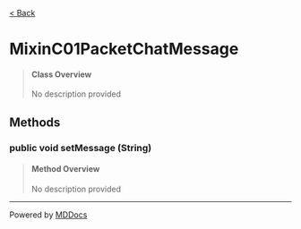 [< Back](README.md)
# MixinC01PacketChatMessage #
>#### Class Overview ####
>No description provided
## Methods ##
### public void setMessage (String) ###
>#### Method Overview ####
>No description provided
>

---
Powered by [MDDocs](https://github.com/VRCube/MDDocs)